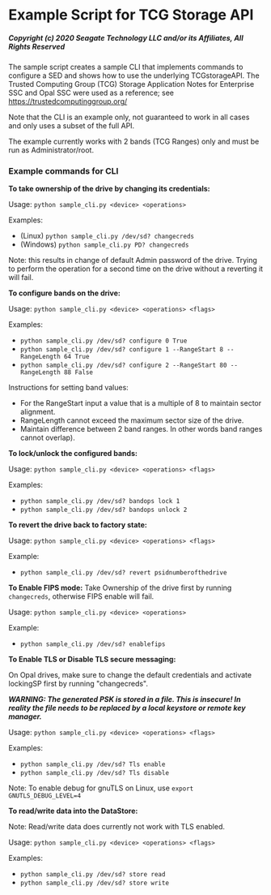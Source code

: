 # Example Script for TCG Storage API

##### Copyright (c) 2020 Seagate Technology LLC and/or its Affiliates, All Rights Reserved

The sample script creates a sample CLI that implements commands to configure a SED and shows how
to use the underlying TCGstorageAPI. The Trusted Computing Group (TCG) Storage Application Notes
for Enterprise SSC and Opal SSC were used as a reference; see https://trustedcomputinggroup.org/

Note that the CLI is an example only, not guaranteed to work in all cases and only uses a subset of the full API.

The example currently works with 2 bands (TCG Ranges) only and must be run as Administrator/root.

### Example commands for CLI

**To take ownership of the drive by changing its credentials:**

Usage: `python sample_cli.py <device> <operations>`

Examples:
- (Linux)   `python sample_cli.py /dev/sd? changecreds`
- (Windows) `python sample_cli.py PD? changecreds`

Note: this results in change of default Admin password of the drive. Trying to perform the operation for a second time on the drive without a reverting it will fail.


**To configure bands on the drive:**

Usage: `python sample_cli.py <device> <operations> <flags>`

Examples:
- `python sample_cli.py /dev/sd? configure 0 True`
- `python sample_cli.py /dev/sd? configure 1 --RangeStart 8 --RangeLength 64 True`
- `python sample_cli.py /dev/sd? configure 2 --RangeStart 80 --RangeLength 88 False`

Instructions for setting band values:  
- For the RangeStart input a value that is a multiple of 8 to maintain sector alignment.
- RangeLength cannot exceed the maximum sector size of the drive.
- Maintain difference between 2 band ranges. In other words band ranges cannot overlap).


**To lock/unlock the configured bands:**

Usage: `python sample_cli.py <device> <operations> <flags>`

Examples:
- `python sample_cli.py /dev/sd? bandops lock 1`
- `python sample_cli.py /dev/sd? bandops unlock 2`


**To revert the drive back to factory state:**

Usage: `python sample_cli.py <device> <operations> <flags>`

Example:
- `python sample_cli.py	/dev/sd? revert psidnumberofthedrive`


**To Enable FIPS mode:**
Take Ownership of the drive first by running `changecreds`, otherwise FIPS enable will fail.

Usage: `python sample_cli.py <device> <operations>`

Example:    
- `python sample_cli.py /dev/sd? enablefips`


**To Enable TLS or Disable TLS secure messaging:**

On Opal drives, make sure to change the default credentials and activate lockingSP first by running "changecreds".

***WARNING: The generated PSK is stored in a file. This is insecure! In reality the file needs to be replaced by a local keystore or remote key manager.***

Usage: `python sample_cli.py <device> <operations> <flags>`

Examples:
- `python sample_cli.py /dev/sd? Tls enable`
- `python sample_cli.py /dev/sd? Tls disable`

Note: To enable debug for gnuTLS on Linux, use `export GNUTLS_DEBUG_LEVEL=4`

**To read/write data into the DataStore:**

Note: Read/write data does currently not work with TLS enabled.

Usage: `python sample_cli.py <device> <operations> <flags>`

Examples:   
- `python sample_cli.py /dev/sd? store read`
- `python sample_cli.py /dev/sd? store write`

